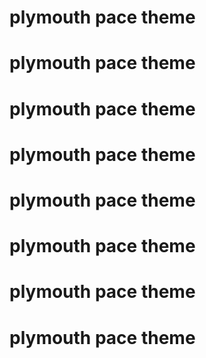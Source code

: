 # plymouth pace theme
# plymouth pace theme
# plymouth pace theme
# plymouth pace theme
# plymouth pace theme
# plymouth pace theme
# plymouth pace theme
# plymouth pace theme
